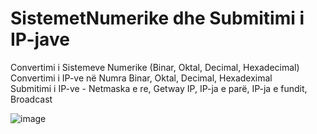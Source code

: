 # SistemetNumerike dhe Submitimi i IP-jave

Convertimi i Sistemeve Numerike (Binar, Oktal, Decimal, Hexadecimal) <br/>
Convertimi i IP-ve në Numra Binar, Oktal, Decimal, Hexadeximal <br/>
Submitimi i IP-ve - Netmaska e re, Getway IP, IP-ja e parë, IP-ja e fundit, Broadcast <br/>

![image](https://user-images.githubusercontent.com/50520333/144761991-d5bb0d30-d748-4b79-bbde-ef3362da8231.png)
